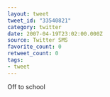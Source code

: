 ```yaml
---
layout: tweet
tweet_id: "33540821"
category: twitter
date: 2007-04-19T23:02:00.000Z
source: Twitter SMS
favorite_count: 0
retweet_count: 0
tags:
- tweet
---
```


Off to school
